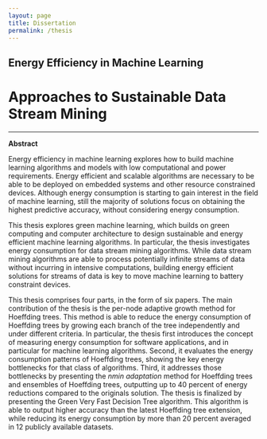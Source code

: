 ```yaml
---
layout: page
title: Dissertation
permalink: /thesis
---
```


## Energy Efficiency in Machine Learning
# Approaches to Sustainable Data Stream Mining

---
**Abstract**    

Energy efficiency in machine learning explores how to build machine learning algorithms and models with low computational and power requirements.
Energy efficient and scalable algorithms are necessary to be able to be deployed on embedded systems and other resource constrained devices.
Although energy consumption is starting to gain interest in the field of machine learning, still the majority of solutions focus on obtaining the highest predictive accuracy, without considering energy consumption.

This thesis explores green machine learning, which builds on green computing and computer architecture to design sustainable and energy efficient machine learning algorithms.
In particular, the thesis investigates energy consumption for data stream mining algorithms.
While data stream mining algorithms are able to process potentially infinite streams of data without incurring in intensive computations, building energy efficient solutions for streams of data is key to move machine learning to battery constraint devices.

This thesis comprises four parts, in the form of six papers.
The main contribution of the thesis is the per-node adaptive growth method for Hoeffding trees. This method is able to reduce the energy consumption of Hoeffding trees by growing each branch of the tree independently and under different criteria.
In particular, the thesis first introduces the concept of measuring energy consumption for software applications, and in particular for machine learning algorithms.
Second, it evaluates the energy consumption patterns of Hoeffding trees, showing the key energy bottlenecks for that class of algorithms.
Third, it addresses those bottlenecks by presenting the *nmin adaptation* method for Hoeffding trees and ensembles of Hoeffding trees, outputting up to 40 percent of energy reductions compared to the originals solution.
The thesis is finalized by presenting the Green Very Fast Decision Tree algorithm. This algorithm is able to output higher accuracy than the latest Hoeffding tree extension, while reducing its energy consumption by more than 20 percent averaged in 12 publicly available datasets.
